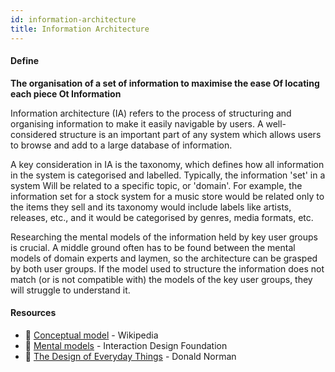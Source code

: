 ```yaml
---
id: information-architecture
title: Information Architecture
---
```


<!-- [![docs-source](https://img.shields.io/badge/SRC-UX%20Companion-blue)](https://play.google.com/store/apps/details?id=com.cyberduck.uxcompanion) -->

#### Define

**The organisation of a set of information to maximise the ease Of locating each piece Ot Information**

Information architecture (IA) refers to the process of structuring and organising information to make it easily navigable by users. A well- considered structure is an important part of any system which allows users to browse and add to a large database of information.

A key consideration in IA is the taxonomy, which defines how all information in the system is categorised and labelled. Typically, the information 'set' in a system Will be related to a specific topic, or 'domain'. For example, the information set for a stock system for a music store would be related only to the items they sell and its taxonomy would include labels like artists, releases, etc., and it would be categorised by genres, media formats, etc.

Researching the mental models of the information held by key user groups is crucial. A middle ground often has to be found between the mental models of domain experts and laymen, so the architecture can be grasped by both user groups. If the model used to structure the information does not match (or is not compatible with) the models of the key user groups, they will struggle to understand it.

#### Resources

* 📃 [Conceptual model](https://en.wikipedia.org/wiki/Conceptual_model) - Wikipedia
* 📃 [Mental models](https://www.interaction-design.org/literature/book/the-glossary-of-human-computer-interaction/mental-models) - Interaction Design Foundation
* 📘 [The Design of Everyday Things](https://www.amazon.co.uk/Design-Everyday-Things-Donald-Norman/dp/0262640376e) - Donald Norman
